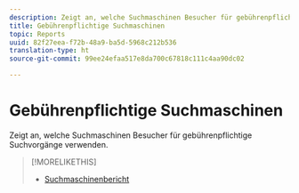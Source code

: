```yaml
---
description: Zeigt an, welche Suchmaschinen Besucher für gebührenpflichtige Suchvorgänge verwenden.
title: Gebührenpflichtige Suchmaschinen
topic: Reports
uuid: 82f27eea-f72b-48a9-ba5d-5968c212b536
translation-type: ht
source-git-commit: 99ee24efaa517e8da700c67818c111c4aa90dc02

---
```



# Gebührenpflichtige Suchmaschinen

Zeigt an, welche Suchmaschinen Besucher für gebührenpflichtige Suchvorgänge verwenden.

>[!MORELIKETHIS]
>
>* [Suchmaschinenbericht](/help/components/c-variables/dimensionslist/reports-search-engines.md)

